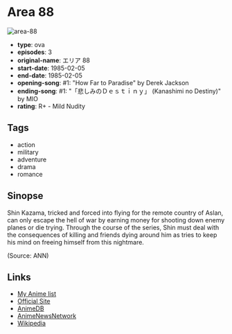 # Area 88

![area-88](https://cdn.myanimelist.net/images/anime/11/2856.jpg)

-   **type**: ova
-   **episodes**: 3
-   **original-name**: エリア 88
-   **start-date**: 1985-02-05
-   **end-date**: 1985-02-05
-   **opening-song**: #1: "How Far to Paradise" by Derek Jackson
-   **ending-song**: #1: "「悲しみのＤｅｓｔｉｎｙ」 (Kanashimi no Destiny)" by MIO
-   **rating**: R+ - Mild Nudity

## Tags

-   action
-   military
-   adventure
-   drama
-   romance

## Sinopse

Shin Kazama, tricked and forced into flying for the remote country of Aslan, can only escape the hell of war by earning money for shooting down enemy planes or die trying. Through the course of the series, Shin must deal with the consequences of killing and friends dying around him as tries to keep his mind on freeing himself from this nightmare.

(Source: ANN)

## Links

-   [My Anime list](https://myanimelist.net/anime/1488/Area_88)
-   [Official Site](http://www.area88.jp/)
-   [AnimeDB](http://anidb.info/perl-bin/animedb.pl?show=anime&aid=569)
-   [AnimeNewsNetwork](http://www.animenewsnetwork.com/encyclopedia/anime.php?id=513)
-   [Wikipedia](http://en.wikipedia.org/wiki/Area_88#OVA)

